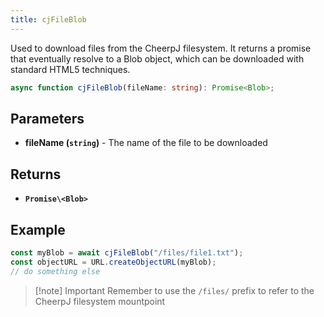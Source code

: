 ```yaml
---
title: cjFileBlob
---
```


Used to download files from the CheerpJ filesystem. It returns a promise that eventually resolve to a Blob object, which can be downloaded with standard HTML5 techniques.

```ts
async function cjFileBlob(fileName: string): Promise<Blob>;
```

## Parameters

- **fileName (`string`)** - The name of the file to be downloaded

## Returns

- **`Promise\<Blob>`**

## Example

```js
const myBlob = await cjFileBlob("/files/file1.txt");
const objectURL = URL.createObjectURL(myBlob);
// do something else
```

> [!note] Important
> Remember to use the `/files/` prefix to refer to the CheerpJ filesystem mountpoint
